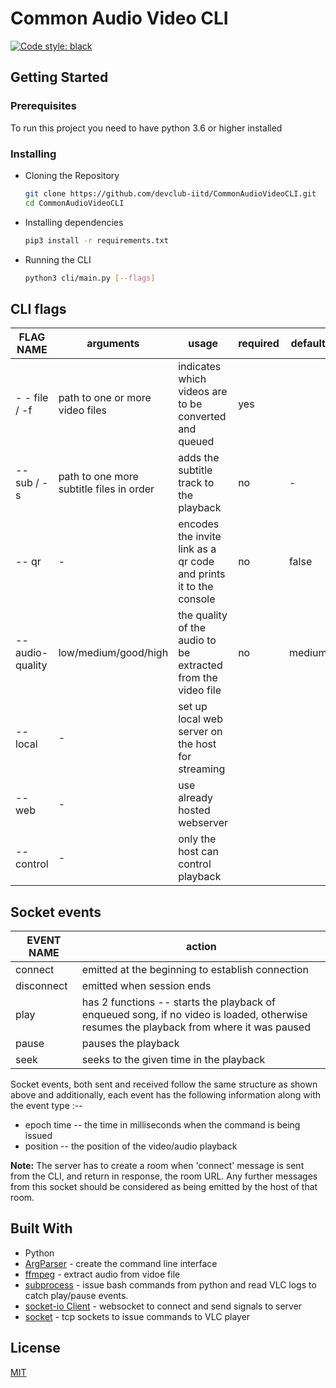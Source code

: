 # Common Audio Video CLI

[![Code style: black](https://img.shields.io/badge/code%20style-black-000000.svg)](https://github.com/psf/black)

## Getting Started

### Prerequisites

To run this project you need to have python 3.6 or higher installed

### Installing

- Cloning the Repository

    ```bash
    git clone https://github.com/devclub-iitd/CommonAudioVideoCLI.git
    cd CommonAudioVideoCLI
    ```

- Installing dependencies

    ```bash
    pip3 install -r requirements.txt
    ```

- Running the CLI

    ```bash
    python3 cli/main.py [--flags]
    ```

## CLI flags

| FLAG NAME | arguments | usage | required | default
|--|--|--|--|--
| - - file / -f | path to one or more video files | indicates which videos are to be converted and queued | yes
| -- sub / -s |  path to one more subtitle files in order | adds the subtitle track to the playback | no| -
| -- qr| - |encodes the invite link as a qr code and prints it to the console| no| false
| --audio-quality| low/medium/good/high | the quality of the audio to be extracted from the video file| no | medium
| --local | - | set up local web server on the host for streaming
|--web| - | use already hosted webserver  
|--control| - | only the host can control playback

## Socket events

| EVENT NAME | action
|--|--
|connect | emitted at the beginning to establish connection
|disconnect| emitted when session ends
| play | has 2 functions -- starts the playback of enqueued song, if no video is loaded, otherwise resumes the playback from where it was paused
| pause | pauses the playback
| seek  | seeks to the given time in the playback

Socket events, both sent and received follow the same structure as shown above and additionally, each event has the following information along with the event type :--

- epoch time -- the time in milliseconds when the command is being issued
- position -- the position of the video/audio playback

**Note:** The server has to create a room when 'connect' message is sent from the CLI, and return in response, the room URL. Any further messages from this socket should be considered as being emitted by the host of that room.

## Built With

- Python
- [ArgParser](https://pypi.org/project/argparse/) - create the command line interface
- [ffmpeg](https://pypi.org/project/ffmpeg-python/) - extract audio from vidoe file
- [subprocess](https://docs.python.org/3/library/subprocess.html) - issue bash commands from python and read VLC logs to catch play/pause events.
- [socket-io Client](https://python-socketio.readthedocs.io/en/latest/) - websocket to connect and send signals to server
- [socket](https://docs.python.org/3/library/socket.html) - tcp sockets to issue commands to VLC player

## License

[MIT](LICENSE)
